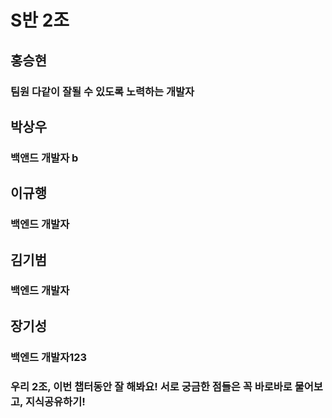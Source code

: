 # S반 2조

## 홍승현
### 팀원 다같이 잘될 수 있도록 노력하는 개발자

## 박상우
### 백앤드 개발자 b

## 이규행
### 백엔드 개발자

## 김기범
### 백엔드 개발자

## 장기성
### 백엔드 개발자123

### 우리 2조, 이번 챕터동안 잘 해봐요! 서로 궁금한 점들은 꼭 바로바로 물어보고, 지식공유하기!
